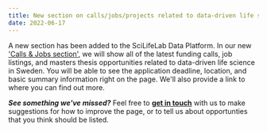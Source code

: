 ```yaml
---
title: New section on calls/jobs/projects related to data-driven life science in Sweden
date: 2022-06-17
---
```


A new section has been added to the SciLifeLab Data Platform. In our new ['Calls & Jobs section'](/funding), we will show all of the latest funding calls, job listings, and masters thesis opportunities related to data-driven life science in Sweden. You will be able to see the application deadline, location, and basic summary information right on the page. We'll also provide a link to where you can find out more.

***See something we've missed?*** Feel free to [**get in touch**](https://data.scilifelab.se/contact/) with us to make suggestions for how to improve the page, or to tell us about opportunties that you think should be listed.